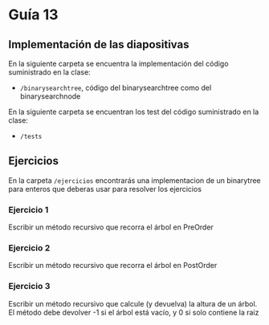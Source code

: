 # Guía 13
## Implementación de las diapositivas

En la siguiente carpeta se encuentra la implementación del código suministrado en la clase:

- `/binarysearchtree`, código del binarysearchtree como del binarysearchnode

En la siguiente carpeta se encuentran los test del código suministrado en la clase:

- `/tests`

## Ejercicios

En la carpeta `/ejercicios` encontrarás una implementacion de un binarytree para enteros que deberas usar para resolver los ejercicios


### Ejercicio 1
Escribir un método recursivo que recorra el árbol en PreOrder

### Ejercicio 2
Escribir un método recursivo que recorra el árbol en PostOrder

### Ejercicio 3
Escribir un método recursivo que calcule (y devuelva) la altura de un árbol. El método debe devolver -1 si el árbol está vacío, y 0 si solo contiene la raiz

